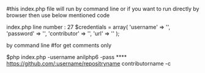 #this index.php file will run by command line or if you want to run directly by browser then use below mentioned code

index.php line number : 27
$credentials = array(
			'username' 			=> '',
			'password'		 	=> '',
			'contributor' 		=> '',
			'url' 				=> '' 
		);
		
by command line
#for get comments only 

$php index.php -username anilphp6 -pass ****  https://github.com/:username/repositryname  contributorname -c